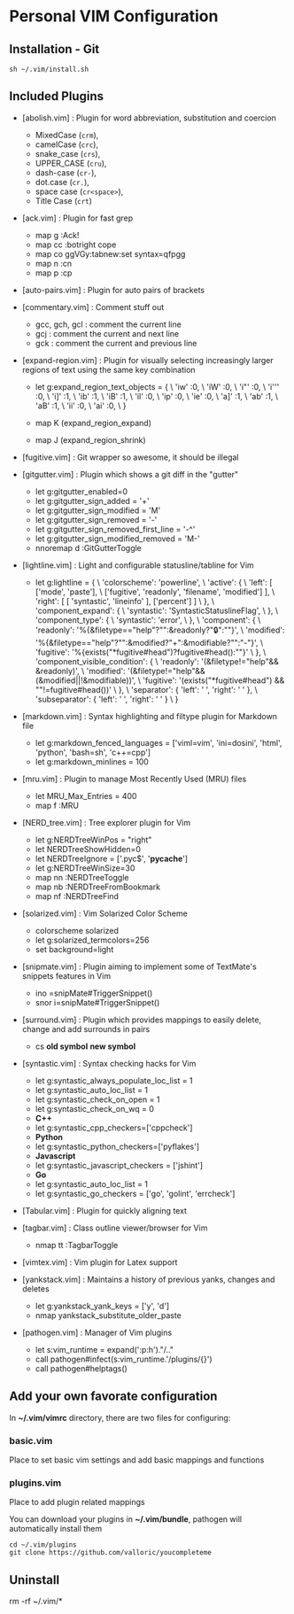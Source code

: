 # Personal VIM Configuration

## Installation - Git

	sh ~/.vim/install.sh
	
## Included Plugins

* [abolish.vim]        :  Plugin for word abbreviation, substitution and coercion

  - MixedCase (`crm`), 
  - camelCase (`crc`), 
  - snake\_case (`crs`), 
  - UPPER\_CASE (`cru`), 
  - dash-case (`cr-`), 
  - dot.case (`cr.`),
  - space case (`cr<space>`), 
  - Title Case (`crt`)

* [ack.vim]            :  Plugin for fast grep

  - map <leader>g :Ack! 
  - map <leader>cc :botright cope<cr>
  - map <leader>co ggVGy:tabnew<cr>:set syntax=qf<cr>pgg
  - map <leader>n :cn<cr>
  - map <leader>p :cp<cr>

* [auto-pairs.vim]            :  Plugin for auto pairs of brackets 

* [commentary.vim]     :  Comment stuff out

  - gcc, gch, gcl : comment the current line
  - gcj           : comment the current and next line
  - gck           : comment the current and previous line

* [expand-region.vim]  :  Plugin for visually selecting increasingly larger regions of text using the same key combination

  - let g:expand_region_text_objects = {
            \ 'iw'  :0,
            \ 'iW'  :0,
            \ 'i"'  :0,
            \ 'i''' :0,
            \ 'i]'  :1, 
            \ 'ib'  :1, 
            \ 'iB'  :1, 
            \ 'il'  :0, 
            \ 'ip'  :0,
            \ 'ie'  :0, 
            \ 'a]' :1, 
            \ 'ab' :1, 
            \ 'aB' :1, 
            \ 'ii' :0, 
            \ 'ai' :0, 
            \ }

  - map K <Plug>(expand_region_expand)
  - map J <plug>(expand_region_shrink)

* [fugitive.vim]       :  Git wrapper so awesome, it should be illegal
* [gitgutter.vim]      :  Plugin which shows a git diff in the "gutter"

  - let g:gitgutter_enabled=0
  - let g:gitgutter_sign_added = '+'
  - let g:gitgutter_sign_modified = 'M'
  - let g:gitgutter_sign_removed = '-'
  - let g:gitgutter_sign_removed_first_line = '-^'
  - let g:gitgutter_sign_modified_removed = 'M-'
  - nnoremap <silent> <leader>d :GitGutterToggle<cr>

* [lightline.vim]      :  Light and configurable statusline/tabline for Vim

  - let g:lightline = {
            \ 'colorscheme': 'powerline',
            \ 'active': {
            \   'left': [ ['mode', 'paste'],
            \             ['fugitive', 'readonly', 'filename', 'modified'] ],
            \   'right': [ [ 'syntastic', 'lineinfo' ], ['percent'] ]
            \ },
            \ 'component_expand': {
            \   'syntastic': 'SyntasticStatuslineFlag',
            \ },
            \ 'component_type': {
            \   'syntastic': 'error',
            \ },
            \ 'component': {
            \   'readonly': '%{&filetype=="help"?"":&readonly?"🔒":""}',
            \   'modified': '%{&filetype=="help"?"":&modified?"+":&modifiable?"":"-"}',
            \   'fugitive': '%{exists("*fugitive#head")?fugitive#head():""}'
            \ },
            \ 'component_visible_condition': {
            \   'readonly': '(&filetype!="help"&& &readonly)',
            \   'modified': '(&filetype!="help"&&(&modified||!&modifiable))',
            \   'fugitive': '(exists("*fugitive#head") && ""!=fugitive#head())'
            \ },
            \ 'separator': { 'left': ' ', 'right': ' ' },
            \ 'subseparator': { 'left': ' ', 'right': ' ' }
            \ }

* [markdown.vim]       :  Syntax highlighting and filtype plugin for Markdown file

  - let g:markdown_fenced_languages = ['viml=vim', 'ini=dosini', 'html', 'python', 'bash=sh', 'c++=cpp']
  - let g:markdown_minlines = 100

* [mru.vim]            :  Plugin to manage Most Recently Used (MRU) files

  - let MRU_Max_Entries = 400
  - map <leader>f :MRU<CR>

* [NERD_tree.vim]      :  Tree explorer plugin for Vim

  - let g:NERDTreeWinPos = "right"
  - let NERDTreeShowHidden=0
  - let NERDTreeIgnore = ['\.pyc$', '__pycache__']
  - let g:NERDTreeWinSize=30
  - map <leader>nn :NERDTreeToggle<cr>
  - map <leader>nb :NERDTreeFromBookmark<Space>
  - map <leader>nf :NERDTreeFind<cr>

* [solarized.vim]      :  Vim Solarized Color Scheme

  - colorscheme solarized
  - let g:solarized_termcolors=256
  - set background=light

* [snipmate.vim]       :  Plugin aiming to implement some of TextMate's snippets features in Vim

  - ino <c-j> <c-r>=snipMate#TriggerSnippet()<cr>
  - snor <c-j> <esc>i<right><c-r>=snipMate#TriggerSnippet()<cr>

* [surround.vim]       :  Plugin which provides mappings to easily delete, change and add surrounds in pairs

  - cs **old symbol** **new symbol**

* [syntastic.vim]      :  Syntax checking hacks for Vim

  - let g:syntastic_always_populate_loc_list = 1
  - let g:syntastic_auto_loc_list = 1
  - let g:syntastic_check_on_open = 1
  - let g:syntastic_check_on_wq = 0
  - **C++**
  - let g:syntastic_cpp_checkers=['cppcheck']
  - **Python**
  - let g:syntastic_python_checkers=['pyflakes']
  - **Javascript**
  - let g:syntastic_javascript_checkers = ['jshint']
  - **Go**
  - let g:syntastic_auto_loc_list = 1
  - let g:syntastic_go_checkers = ['go', 'golint', 'errcheck']

* [Tabular.vim]        :  Plugin for quickly aligning text
* [tagbar.vim]         :  Class outline viewer/browser for Vim

  - nmap tt :TagbarToggle<CR>

* [vimtex.vim]         :  Vim plugin for Latex support 
* [yankstack.vim]      :  Maintains a history of previous yanks, changes and deletes

  - let g:yankstack_yank_keys = ['y', 'd']
  - nmap <c-p> <Plug>yankstack_substitute_older_paste
 
* [pathogen.vim]       :  Manager of Vim plugins

  - let s:vim_runtime = expand('<sfile>:p:h')."/.."
  - call pathogen#infect(s:vim_runtime.'/plugins/{}')
  - call pathogen#helptags()

## Add your own favorate configuration

In **~/.vim/vimrc** directory, there are two files for configuring: 

### basic.vim
Place to set basic vim settings and add basic mappings and functions

### plugins.vim
Place to add plugin related mappings

You can download your plugins in **~/.vim/bundle**, pathogen will automatically install them

	cd ~/.vim/plugins
	git clone https://github.com/valloric/youcompleteme 

## Uninstall

  rm -rf ~/.vim/*
